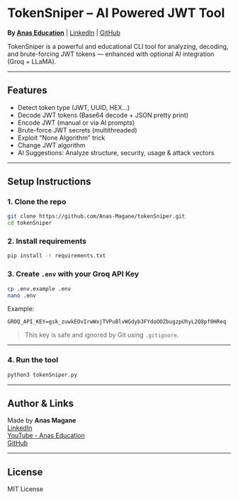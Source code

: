 # TokenSniper – AI Powered JWT Tool

**By [Anas Education](https://www.youtube.com/@Anas_Education)** | [LinkedIn](https://www.linkedin.com/in/anas-magane-3aa287262/) | [GitHub](https://github.com/Anas-Magane)

TokenSniper is a powerful and educational CLI tool for analyzing, decoding, and brute-forcing JWT tokens — enhanced with optional AI integration (Groq + LLaMA).

---

## Features

- Detect token type (JWT, UUID, HEX...)
- Decode JWT tokens (Base64 decode + JSON pretty print)
- Encode JWT (manual or via AI prompts)
- Brute-force JWT secrets (multithreaded)
- Exploit “None Algorithm” trick
- Change JWT algorithm
- AI Suggestions: Analyze structure, security, usage & attack vectors

---

## Setup Instructions

### 1. Clone the repo

```bash
git clone https://github.com/Anas-Magane/tokenSniper.git
cd tokenSniper
```

### 2. Install requirements

```bash
pip install -r requirements.txt
```

### 3. Create `.env` with your Groq API Key

```bash
cp .env.example .env
nano .env
```

Example:

```env
GROQ_API_KEY=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
```

> This key is safe and ignored by Git using `.gitignore`.

---

### 4. Run the tool

```bash
python3 tokenSniper.py
```

---

## Author & Links

Made by **Anas Magane**  
[LinkedIn](https://www.linkedin.com/in/anas-magane-3aa287262/)  
[YouTube - Anas Education](https://www.youtube.com/@Anas_Education)  
[GitHub](https://github.com/Anas-Magane)

---

## License

MIT License
